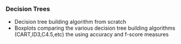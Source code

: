 ### Decision Trees
* Decision tree building algorithm from scratch
* Boxplots comparing the various decision tree building algorithms (CART,ID3,C4.5,etc) the using accuracy and f-score measures
